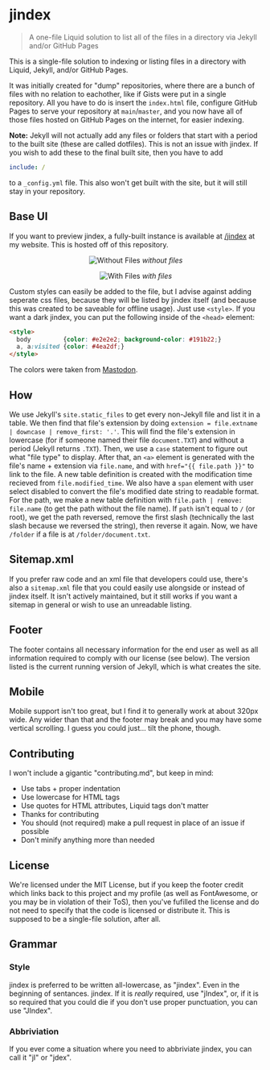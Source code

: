 # jindex

> A one-file Liquid solution to list all of the files in a directory via Jekyll and/or GitHub Pages

This is a single-file solution to indexing or listing files in a directory with Liquid, Jekyll, and/or GitHub Pages.

It was initially created for "dump" repositories, where there are a bunch of files with no relation to eachother, like if Gists were put in a single repository. All you have to do is insert the `index.html` file, configure GitHub Pages to serve your repository at `main`/`master`, and you now have all of those files hosted on GitHub Pages on the internet, for easier indexing.

**Note:** Jekyll will not actually add any files or folders that start with a period to the built site (these are called dotfiles). This is not an issue with jindex. If you wish to add these to the final built site, then you have to add

```yml
include: /
```

to a `_config.yml` file. This also won't get built with the site, but it will still stay in your repository.

## Base UI

If you want to preview jindex, a fully-built instance is available at [/jindex](https://ethanmcbloxxer.github.io/jindex/) at my website. This is hosted off of this repository.

<div align="center">

![Without Files](https://bloxxing.is-ne.at/L84Q3U.png)
*without files*

![With Files](https://bloxxing.is-ne.at/jmdusd.png)
*with files*

</div>

Custom styles can easily be added to the file, but I advise against adding seperate css files, because they will be listed by jindex itself (and because this was created to be saveable for offline usage). Just use `<style>`. If you want a dark jindex, you can put the following inside of the `<head>` element:

```html
<style>
  body         {color: #e2e2e2; background-color: #191b22;}
  a, a:visited {color: #4ea2df;}
</style>
```

The colors were taken from [Mastodon](https://joinmastodon.org/).

## How
We use Jekyll's `site.static_files` to get every non-Jekyll file and list it in a table. We then find that file's extension by doing `extension = file.extname | downcase | remove_first: '.'`. This will find the file's extension in lowercase (for if someone named their file `document.TXT`) and without a period (Jekyll returns `.TXT`). Then, we use a `case` statement to figure out what "file type" to display. After that, an `<a>` element is generated with the file's name + extension via `file.name`, and with `href="{{ file.path }}"` to link to the file. A new table definition is created with the modification time recieved from `file.modified_time`. We also have a `span` element with user select disabled to convert the file's modified date string to readable format. For the path, we make a new table definition with `file.path | remove: file.name` (to get the path without the file name). If `path` isn't equal to `/` (or root), we get the path reversed, remove the first slash (technically the last slash because we reversed the string), then reverse it again. Now, we have `/folder` if a file is at `/folder/document.txt`.

## Sitemap.xml
If you prefer raw code and an xml file that developers could use, there's also a `sitemap.xml` file that you could easily use alongside or instead of jindex itself. It isn't actively maintained, but it still works if you want a sitemap in general or wish to use an unreadable listing.

## Footer
The footer contains all necessary information for the end user as well as all information required to comply with our license (see below). The version listed is the current running version of Jekyll, which is what creates the site.

## Mobile
Mobile support isn't too great, but I find it to generally work at about 320px wide. Any wider than that and the footer may break and you may have some vertical scrolling. I guess you could just... tilt the phone, though.

## Contributing
I won't include a gigantic "contributing\.md", but keep in mind:

* Use tabs + proper indentation
* Use lowercase for HTML tags
* Use quotes for HTML attributes, Liquid tags don't matter
* Thanks for contributing
* You should (not required) make a pull request in place of an issue if possible
* Don't minify anything more than needed

## License
We're licensed under the MIT License, but if you keep the footer credit which links back to this project and my profile (as well as FontAwesome, or you may be in violation of their ToS), then you've fufilled the license and do not need to specify that the code is licensed or distribute it. This is supposed to be a single-file solution, after all.

## Grammar

### Style
jindex is preferred to be written all-lowercase, as "jindex". Even in the beginning of sentances. jindex. If it is *really* required, use "jIndex", or, if it is so required that you could die if you don't use proper punctuation, you can use "JIndex".

### Abbriviation
If you ever come a situation where you need to abbriviate jindex, you can call it "jI" or "jdex".
